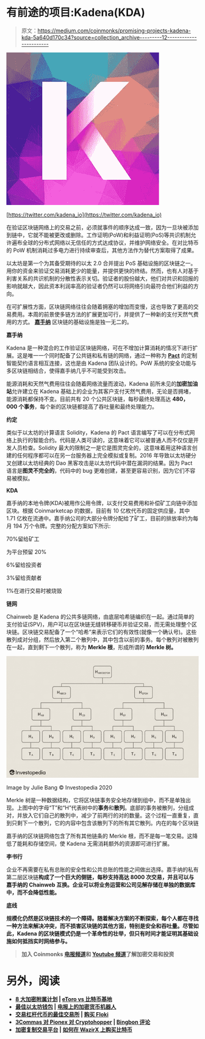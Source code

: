 # 有前途的项目:Kadena(KDA)

> 原文：<https://medium.com/coinmonks/promising-projects-kadena-kda-5a640d170c34?source=collection_archive---------12----------------------->

![](img/84dd1ca54c2af7c025730f91687ccea4.png)

[https://twitter.com/kadena_io](https://twitter.com/kadena_io)

在验证区块链网络上的交易之前，必须就事件的顺序达成一致，因为一旦块被添加到链中，它就不能被更改或删除。工作证明(PoW)和利益证明(PoS)等共识机制允许遍布全球的分布式网络以无信任的方式达成协议，并维护网络安全。在对比特币的 PoW 机制消耗过多电力进行持续审查后，其他方法作为替代方案取得了成果。

以太坊是第一个为其备受期待的以太 2.0 合并提出 PoS 基础设施的区块链之一。用你的资金来验证交易消耗更少的能量，并提供更快的终结。然而，也有人对基于利害关系的共识机制的分散性表示关切。验证者的股份越大，他们对共识和回报的影响就越大，因此资本利润率高的验证者仍然可以将网络引向最符合他们利益的方向。

在可扩展性方面，区块链网络往往会随着拥塞的增加而变慢，这也导致了更高的交易费用。本周的前景使多链方法的扩展更加可行，并提供了一种新的支付天然气费用的方式。 [**嘉手纳**](https://kadena.io) 区块链的基础设施是独一无二的。

**嘉手纳**

Kadena 是一种混合的工作验证区块链网络，可在不增加计算消耗的情况下进行扩展。这是唯一一个同时配备了公共链和私有链的网络，通过一种称为 [**Pact**](https://docs.kadena.io/basics/whitepapers/pact-smart-contract-language) 的定制智能契约语言相互连接，这也是由 Kadena 团队设计的。PoW 系统的安全功能与多区块链相结合，使得嘉手纳几乎不可能受到攻击。

能源消耗和天然气费用往往会随着网络流量而波动，Kadena 前所未见的**加密加油站**允许建立在 Kadena 基础上的企业为其客户支付天然气费用，无论是否拥堵，能源消耗都保持不变。目前共有 20 个公共区块链，每秒最终处理高达 **480，000 个事务**，每个新的区块链都提高了吞吐量和最终处理能力。

**约定**

类似于以太坊的计算语言 Solidity，Kadena 的 Pact 语言编写了可以在分布式网络上执行的智能合约。代码是人类可读的，这意味着它可以被普通人而不仅仅是开发人员检查。Solidity 最大的限制之一是它是图灵完全的，这意味着用这种语言创建的任何程序都可以在另一台服务器上完全模拟或复制。2016 年导致以太坊硬分叉创建以太坊经典的 Dao 黑客攻击是以太坊代码中潜在漏洞的结果。因为 Pact 语言是**图灵不完全的**，代码中的 bug 更难创建，甚至更容易识别，因为它们不容易被模拟。

**KDA**

嘉手纳的本地令牌(KDA)被用作公用令牌，以支付交易费用和补偿矿工向链中添加区块。根据 Coinmarketcap 的数据，目前有 10 亿枚代币的固定供应量，其中 1.71 亿枚在流通中。嘉手纳公司的大部分令牌分配给了矿工，目前的排放率约为每月 194 万个令牌。完整的分配方案如下所示:

70%留给矿工

为平台预留 20%

6%留给投资者

3%留给贡献者

1%在进行交易时被烧毁

**链网**

Chainweb 是 Kadena 的公共多链网络，由底层哈希链编织在一起。通过简单的支付验证(SPV)，用户可以在区块链无缝转移硬币并验证交易，而无需处理整个区块链。区块链交易配备了一个“哈希”来表示它们的有效性(就像一个确认号)。这些散列成对分组，然后放入第二个散列中，其中包含以前的事务。每个散列对被散列在一起，直到剩下一个散列，称为 **Merkle 根**，形成所谓的 **Merkle 树。**

![](img/b8dee21c06203c9f99d39afc0eb4b448.png)

Image by Julie Bang © Investopedia 2020

Merkle 树是一种数据结构，它将区块链事务安全地存储到组中，而不是单独出现。上图中的字母“T”和“H”代表树中的**事务**和**散列**。底部的事务被散列，分组成对，并放入它们自己的散列中，减少了前两行的对的数量。这个过程一直重复，直到只剩下一个散列，它的内容中包含该散列下的所有其它散列。内在的每个区块链

嘉手纳的区块链网络包含了所有其他链条的 Merkle 根，而不是每一笔交易。这降低了能耗和存储空间，使 Kadena 无需消耗额外的资源即可进行扩展。

**李书行**

企业不再需要在私有总账的安全性和公共总账的性能之间做出选择。嘉手纳的私有第二层区块链[](https://docs.kadena.io/basics/whitepapers/kuro-layer-2)****构成了一个巨大的侧链，每秒支持高达 8000 次交易，并且可以与嘉手纳的 Chainweb 互换。企业可以将业务运营和公司见解存储在单独的数据库中，而不会降低性能。****

******底线******

****规模化仍然是区块链技术的一个障碍。随着解决方案的不断探索，每个人都在寻找一种方法来解决冲突，而不损害区块链的其他方面，特别是安全和吞吐量。尽管如此，Kadena 的区块链模式仍是一个革命性的壮举，但只有时间才能证明其基础设施如何抵挡实时网络参与。****

> ****加入 Coinmonks [电报频道](https://t.me/coincodecap)和 [Youtube 频道](https://www.youtube.com/c/coinmonks/videos)了解加密交易和投资****

# ****另外，阅读****

*   ****[8 大加密附属计划](https://coincodecap.com/crypto-affiliate-programs) | [eToro vs 比特币基地](https://coincodecap.com/etoro-vs-coinbase)****
*   ****[最佳以太坊钱包](https://coincodecap.com/best-ethereum-wallets) | [电报上的加密货币机器人](https://coincodecap.com/telegram-crypto-bots)****
*   ****[交易杠杆代币的最佳交易所](https://coincodecap.com/leveraged-token-exchanges) | [购买 Floki](https://coincodecap.com/buy-floki-inu-token)****
*   ****[3Commas 对 Pionex 对 Cryptohopper](https://coincodecap.com/3commas-vs-pionex-vs-cryptohopper) | [Bingbon 评论](https://coincodecap.com/bingbon-review)****
*   ****[加密复制交易平台](/coinmonks/top-10-crypto-copy-trading-platforms-for-beginners-d0c37c7d698c) | [如何在 WazirX 上购买比特币](/coinmonks/buy-bitcoin-on-wazirx-2d12b7989af1)****